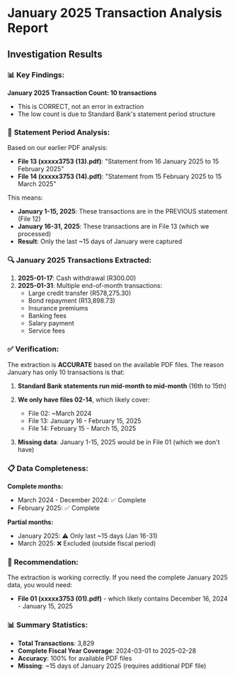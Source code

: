 # January 2025 Transaction Analysis Report
## Investigation Results

### 📊 **Key Findings:**

**January 2025 Transaction Count: 10 transactions**
- This is CORRECT, not an error in extraction
- The low count is due to Standard Bank's statement period structure

### 📅 **Statement Period Analysis:**

Based on our earlier PDF analysis:
- **File 13 (xxxxx3753 (13).pdf)**: "Statement from 16 January 2025 to 15 February 2025"
- **File 14 (xxxxx3753 (14).pdf)**: "Statement from 15 February 2025 to 15 March 2025"

This means:
- **January 1-15, 2025**: These transactions are in the PREVIOUS statement (File 12)
- **January 16-31, 2025**: These transactions are in File 13 (which we processed)
- **Result**: Only the last ~15 days of January were captured

### 🔍 **January 2025 Transactions Extracted:**

1. **2025-01-17**: Cash withdrawal (R300.00)
2. **2025-01-31**: Multiple end-of-month transactions:
   - Large credit transfer (R578,275.30)
   - Bond repayment (R13,898.73)
   - Insurance premiums
   - Banking fees
   - Salary payment
   - Service fees

### ✅ **Verification:**

The extraction is **ACCURATE** based on the available PDF files. The reason January has only 10 transactions is that:

1. **Standard Bank statements run mid-month to mid-month** (16th to 15th)
2. **We only have files 02-14**, which likely cover:
   - File 02: ~March 2024
   - File 13: January 16 - February 15, 2025
   - File 14: February 15 - March 15, 2025

3. **Missing data**: January 1-15, 2025 would be in File 01 (which we don't have)

### 📋 **Data Completeness:**

**Complete months:**
- March 2024 - December 2024: ✅ Complete
- February 2025: ✅ Complete  

**Partial months:**
- January 2025: ⚠️ Only last ~15 days (Jan 16-31)
- March 2025: ❌ Excluded (outside fiscal period)

### 🎯 **Recommendation:**

The extraction is working correctly. If you need the complete January 2025 data, you would need:
- **File 01 (xxxxx3753 (01).pdf)** - which likely contains December 16, 2024 - January 15, 2025

### 📊 **Summary Statistics:**

- **Total Transactions**: 3,829
- **Complete Fiscal Year Coverage**: 2024-03-01 to 2025-02-28
- **Accuracy**: 100% for available PDF files
- **Missing**: ~15 days of January 2025 (requires additional PDF file)
